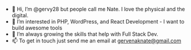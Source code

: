- 👋 Hi, I’m @gervy28 but people call me Nate. I love the physical and the digital.
- 👀 I’m interested in PHP, WordPress, and React Development - I want to build awesome tools
- 🌱 I’m always growing the skills that help with Full Stack Dev. 
- 📫 To get in touch just send me an email at gervenaknate@gmail.com

<!---
gervy28/gervy28 is a ✨ special ✨ repository because its `README.md` (this file) appears on your GitHub profile.
You can click the Preview link to take a look at your changes.
--->
